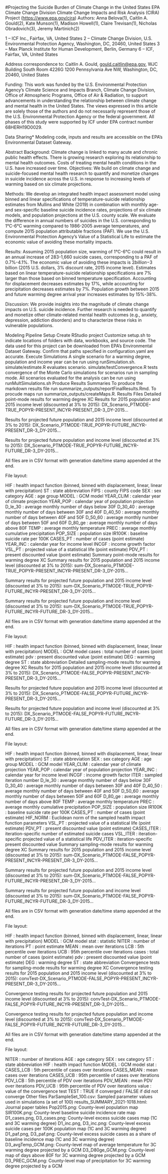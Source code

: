 #Projecting the Suicide Burden of Climate Change in the United States
EPA Climate Change Division Climate Change Impacts and Risk Analysis (CIRA) Project (https://www.epa.gov/cira)
Authors: Anna Belova(1), Caitlin A. Gould(2), Kate Munson(1), Madison Howell(1), Claire Trevisan(1), Nicholas Obradovich(3), Jeremy Martinich(2)

1 – ICF Inc., Fairfax, VA, United States 
2 – Climate Change Division, U.S. Environmental Protection Agency, Washington, DC, 20460, United States 
3 – Max Planck Institute for Human Development, Berlin, Germany 6 – ICF, Fairfax, VA, United States

Address correspondence to: Caitlin A. Gould, gould.caitlin@epa.gov, WJC Building South Room 4226G 1200 Pennsylvania Ave NW, Washington, DC, 20460, United States

Funding: This work was funded by the U.S. Environmental Protection Agency’s Climate Science and Impacts Branch, Climate Change Division, Office of Atmospheric Programs, Office of Air & Radiation, to support advancements in understanding the relationship between climate change and mental health in the United States. The views expressed in this article are solely those of the authors and do not necessarily represent those of the U.S. Environmental Protection Agency or the federal government. All phases of this study were supported by ICF under EPA contract number 68HERH19D0029.

Data Sharing* Modeling code, inputs and results are accessible on the EPA’s Environmental Dataset Gateway.

Abstract
Background: Climate change is linked to many acute and chronic public health effects. There is growing research exploring its relationship to mental health outcomes. Costs of treating mental health conditions in the U.S. have increased over time. Objectives: We build on climate change and suicide-focused mental health research to quantify and monetize changes in suicide incidence across the U.S. in response to increasing levels of warming based on six climate projections.

Methods: We develop an integrated health impact assessment model using binned and linear specifications of temperature-suicide relationship estimates from Mullins and White (2019) in combination with monthly age- and sex-specific baseline suicide incidence rates, projections of six climate models, and population projections at the U.S. county scale. We evaluate the difference in annual numbers of suicides in the U.S. corresponding to 1°C-6°C warming compared to 1986-2005 average temperatures, and compute 2015 population attributable fractions (PAF). We use the U.S. Environmental Protection Agency’s Value of a Statistical Life to estimate the economic value of avoiding these mortality impacts.

Results: Assuming 2015 population size, warming of 1°C-6°C could result in an annual increase of 283-1,660 suicide cases, corresponding to a PAF of 0.7%-4.1%. The economic value of avoiding these impacts is $2 billion-$3 billion (2015 U.S. dollars, 3% discount rate, 2015 income level). Estimates based on linear temperature-suicide relationship specifications are 7% larger than those based on binned temperature specification. Accounting for displacement decreases estimates by 17%, while accounting for precipitation decreases estimates by 7%. Population growth between 2015 and future warming degree arrival year increases estimates by 15%-38%.

Discussion: We provide insights into the magnitude of climate change impacts on U.S. suicide incidence. Further research is needed to quantify and monetize other climate-related mental health outcomes (e.g., anxiety, depression, addiction disorders) and to characterize these risks in vulnerable populations.

Modeling Pipeline
Setup
Create RStudio project
Customize setup.sh to indicate locations of folders with data, workbooks, and source code. The data used for this project can be downloaded from EPA’s Environmental Dataset Gateway.
Confirm that paths specified in configuration.yaml are accurate.
Execute Simulations
A single scenario for a warming degree, population and income year can be run using runSimulation.sh.
simulate/estimate.R evaluates scenario.
simulate/testConvergence.R tests convergence of the Monte Carlo simulations for scenarios run in sampling mode.
All scenarios evaluated for the analysis can be run using runMultSimulations.sh
Produce Results Summaries
To produce the markdown results file run summarize_outputs/reportFinalResults.Rmd.
To procude maps run summarize_outputs/createMaps.R.
Results Files
Detailed point-mode results for warming degree XC
Results for 2015 population and 2015 income level (discounted at 3% to 2015): DX_Scenario_PTMODE-TRUE_POPYR-PRESENT_INCYR-PRESENT_DR-3_DY-2015...

Results for projected future population and 2015 income level (discounted at 3% to 2015): DX_Scenario_PTMODE-TRUE_POPYR-FUTURE_INCYR-PRESENT_DR-3_DY-2015...

Results for projected future population and income level (discounted at 3% to 2015): DX_Scenario_PTMODE-TRUE_POPYR-FUTURE_INCYR-FUTURE_DR-3_DY-2015...

All files are in CSV format with generation date/time stamp appended at the end.

File layout:

HIF : health impact function (binned, binned with displacement, linear, linear with precipitation)
ST : state abbreviation
FIPS : county FIPS code
SEX : sex category
AGE : age group
MODEL : GCM model
YEAR_CLIM : calendar year of climate projection
YEAR_POP : calendar year of population projection
D_le_30 : average monthly number of days below 30F
D_30_40 : average monthly number of days between 30F and 40F
D_40_50 : average monthly number of days between 40F and 50F
D_50_60 : average monthly number of days between 50F and 60F
D_80_ge : average monthly number of days above 80F
TEMP : average monthly temperature
PREC : average monthly cumulative precipitation
POP_SIZE : population size
IR100K : baseline suicide rate per 100K
CASES_PT : number of cases (point estimate)
YEAR_INC : calendar year for income level
INCGF : income growth factor
VSL_PT : projected value of a statistical life (point estimate)
PDV_PT : present discounted value (point estimate)
Summary point-mode results for warming degree XC
Summary results for 2015 population and 2015 income level (discounted at 3% to 2015): sum-DX_Scenario_PTMODE-TRUE_POPYR-PRESENT_INCYR-PRESENT_DR-3_DY-2015...

Summary results for projected future population and 2015 income level (discounted at 3% to 2015): sum-DX_Scenario_PTMODE-TRUE_POPYR-FUTURE_INCYR-PRESENT_DR-3_DY-2015...

Summary results for projected future population and income level (discounted at 3% to 2015): sum-DX_Scenario_PTMODE-TRUE_POPYR-FUTURE_INCYR-FUTURE_DR-3_DY-2015...

All files are in CSV format with generation date/time stamp appended at the end.

File layout:

HIF : health impact function (binned, binned with displacement, linear, linear with precipitation)
MODEL : GCM model
cases : total number of cases (point estimate)
pdv : present discounted value (point estimate)
DEG : warming degree
ST : state abbreviation
Detailed sampling-mode results for warming degree XC
Results for 2015 population and 2015 income level (discounted at 3% to 2015): DX_Scenario_PTMODE-FALSE_POPYR-PRESENT_INCYR-PRESENT_DR-3_DY-2015...

Results for projected future population and 2015 income level (discounted at 3% to 2015): DX_Scenario_PTMODE-FALSE_POPYR-FUTURE_INCYR-PRESENT_DR-3_DY-2015...

Results for projected future population and income level (discounted at 3% to 2015): DX_Scenario_PTMODE-FALSE_POPYR-FUTURE_INCYR-FUTURE_DR-3_DY-2015...

All files are in CSV format with generation date/time stamp appended at the end.

File layout:

HIF : health impact function (binned, binned with displacement, linear, linear with precipitation)
ST : state abbreviation
SEX : sex category
AGE : age group
MODEL : GCM model
YEAR_CLIM : calendar year of climate projection
YEAR_POP : calendar year of population projection
YEAR_INC : calendar year for income level
INCGF : income growth factor
ITER : sampled iteration number
D_le_30 : average monthly number of days below 30F
D_30_40 : average monthly number of days between 30F and 40F
D_40_50 : average monthly number of days between 40F and 50F
D_50_60 : average monthly number of days between 50F and 60F
D_80_ge : average monthly number of days above 80F
TEMP : average monthly temperature
PREC : average monthly cumulative precipitation
POP_SIZE : population size
IR100K : baseline suicide rate per 100K
CASES_PT : number of cases (point estimate)
HIF_NORM : Euclidean norm of the sampled health impact function parameters
VSL_PT : projected value of a statistical life (point estimate)
PDV_PT : present discounted value (point estimate)
CASES_ITER : iteration-specific number of estimated suicide cases
VSL_ITER : iteration-specific projected value of a statistical life
PDV_ITER : iteration-specific present discounted value
Summary sampling-mode results for warming degree XC
Summary results for 2015 population and 2015 income level (discounted at 3% to 2015): sum-DX_Scenario_PTMODE-FALSE_POPYR-PRESENT_INCYR-PRESENT_DR-3_DY-2015...

Summary results for projected future population and 2015 income level (discounted at 3% to 2015): sum-DX_Scenario_PTMODE-FALSE_POPYR-FUTURE_INCYR-PRESENT_DR-3_DY-2015...

Summary results for projected future population and income level (discounted at 3% to 2015): sum-DX_Scenario_PTMODE-FALSE_POPYR-FUTURE_INCYR-FUTURE_DR-3_DY-2015...

All files are in CSV format with generation date/time stamp appended at the end.

File layout:

HIF : health impact function (binned, binned with displacement, linear, linear with precipitation)
MODEL : GCM model
stat : statistic
NITER : number of iterations
PT : point estimate
MEAN : mean over iterations
LCB : 5th percentile over iterations
UCB : 95th percentile over iterations
cases : total number of cases (point estimate)
pdv : present discounted value (point estimate)
DEG : warming degree
ST : state abbreviation
Convergence tests for sampling-mode results for warming degree XC
Convergence testing results for 2015 population and 2015 income level (discounted at 3% to 2015): convTest-DX_Scenario_PTMODE-FALSE_POPYR-PRESENT_INCYR-PRESENT_DR-3_DY-2015...

Convergence testing results for projected future population and 2015 income level (discounted at 3% to 2015): convTest-DX_Scenario_PTMODE-FALSE_POPYR-FUTURE_INCYR-PRESENT_DR-3_DY-2015...

Convergence testing results for projected future population and income level (discounted at 3% to 2015): convTest-DX_Scenario_PTMODE-FALSE_POPYR-FUTURE_INCYR-FUTURE_DR-3_DY-2015...

All files are in CSV format with generation date/time stamp appended at the end.

File layout:

NITER : number of iterations
AGE : age category
SEX : sex category
ST : state abbreviation
HIF : health impact function
MODEL : GCM model
stat :
CASES_LCB : 5th percentile of cases over iterations
CASES_MEAN : mean cases over iterations
CASES_UCB : 95th percentile of cases over iterations
PDV_LCB : 5th percentile of PDV over iterations
PDV_MEAN : mean PDV over iterations
PDV_UCB : 95th percentile of PDV over iterations
value : value of the convergence test
TEST : TRUE if converged / FALSE if did not converge
Other files
ParSampleSet_100.csv: Sampled parameter values used in simulations (a set of 100)
results_SUMMARY_2021-1018.html: Journal paper tables
Pop2015.png: County-level population map
SIR100K.png: County-level baseline suicide incidence rate map
D1_cases.png, D3_cases.png: County-level excess suicide cases map (1C and 3C warming degree)
D1_inc.png, D3_inc.png: County-level excess suicide cases per 100K population map (1C and 3C warming degree)
D1_paf.png, D3_paf.png: County-level excess suicide cases as a share of baseline incidence map (1C and 3C warming degree)
D3_avgTemp_GCM.png: County-level map of average temperature for 3C warming degree projected by a GCM
D3_D80ge_GCM.png: County-level map of days above 80F for 3C warming degree projected by a GCM
D3_PREC_GCM.png: County-level map of precipitation for 3C warming degree projected by a GCM
